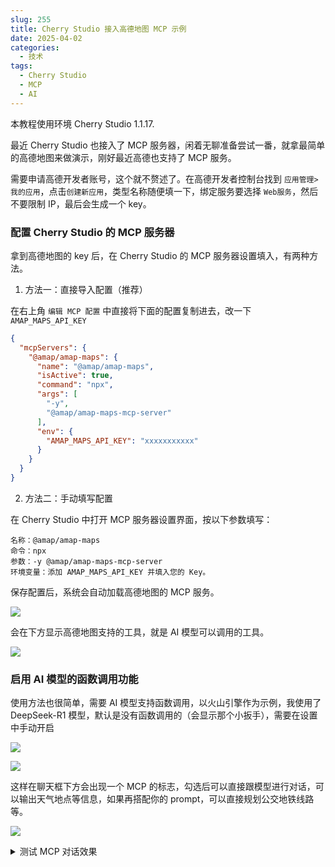 ```yaml
---
slug: 255
title: Cherry Studio 接入高德地图 MCP 示例
date: 2025-04-02
categories: 
  - 技术
tags: 
  - Cherry Studio
  - MCP
  - AI
---
```


本教程使用环境 Cherry Studio 1.1.17.

最近 Cherry Studio 也接入了 MCP 服务器，闲着无聊准备尝试一番，就拿最简单的高德地图来做演示，刚好最近高德也支持了 MCP 服务。

需要申请高德开发者账号，这个就不赘述了。在高德开发者控制台找到 `应用管理>我的应用`，点击`创建新应用`，类型名称随便填一下，绑定服务要选择 `Web服务`，然后不要限制 IP，最后会生成一个 key。


### 配置 Cherry Studio 的 MCP 服务器

拿到高德地图的 key 后，在 Cherry Studio 的 MCP 服务器设置填入，有两种方法。

1. 方法一：直接导入配置（推荐）

在右上角 `编辑 MCP 配置` 中直接将下面的配置复制进去，改一下 `AMAP_MAPS_API_KEY`

```json
{
  "mcpServers": {
    "@amap/amap-maps": {
      "name": "@amap/amap-maps",
      "isActive": true,
      "command": "npx",
      "args": [
        "-y",
        "@amap/amap-maps-mcp-server"
      ],
      "env": {
        "AMAP_MAPS_API_KEY": "xxxxxxxxxxx"
      }
    }
  }
}
```

2. 方法二：手动填写配置

在 Cherry Studio 中打开 MCP 服务器设置界面，按以下参数填写：

```shell
名称：@amap/amap-maps
命令：npx
参数：-y @amap/amap-maps-mcp-server
环境变量：添加 AMAP_MAPS_API_KEY 并填入您的 Key。
```

保存配置后，系统会自动加载高德地图的 MCP 服务。

![](https://imgurl.zishu.me/2025/04/1743571909183.webp)

会在下方显示高德地图支持的工具，就是 AI 模型可以调用的工具。

![](https://imgurl.zishu.me/2025/04/1743571892735.webp)

### 启用 AI 模型的函数调用功能

使用方法也很简单，需要 AI 模型支持函数调用，以火山引擎作为示例，我使用了 DeepSeek-R1 模型，默认是没有函数调用的（会显示那个小扳手），需要在设置中手动开启

![](https://imgurl.zishu.me/2025/04/1743571944482.webp)

![](https://imgurl.zishu.me/2025/04/1743571984748.webp)

这样在聊天框下方会出现一个 MCP 的标志，勾选后可以直接跟模型进行对话，可以输出天气地点等信息，如果再搭配你的 prompt，可以直接规划公交地铁线路等。

![](https://imgurl.zishu.me/2025/04/1743571957570.webp)


<details>
<summary>测试 MCP 对话效果</summary>

```md
### 🧑‍💻 User

规划一下这周清明节在杭州出去玩的攻略。

---

### 🤖 Assistant


根据杭州清明节期间的天气情况，我为您规划一份兼顾自然风光与文化体验的 3 日游攻略，天气友好且行程灵活：

---

**🌿 清明小长假 3 日游行程推荐（4 月 3 日 -5 日）**  
*注：4 月 2 日周二为工作日，建议提前抵达杭州做准备*

---

**Day1（4 月 3 日·晴转多云｜7-19℃）**  
**主题：西湖经典文化线**  
☀️ 上午  
7:30 乘摇橹船游「乌龟潭路线」  
（郭庄码头→茅家埠→曲院风荷，避开人潮享樱花碧水）  
9:30 步行至「岳王庙」拜谒民族英雄  

🌤️ 下午  
13:00「中国茶叶博物馆（双峰馆）」  
（亲手体验龙井茶炒制，观千亩茶田）  
15:30「茅家埠黛色参天」古风摄影  
（黛色牌坊 + 睡莲初绽，汉服出片胜地）  

🌙 夜晚  
19:00「西湖音乐喷泉」灯光秀  
（提前占位，夜赏湖滨灯光璀璨）  

---

**Day2（4 月 4 日·多云｜12-26℃）**  
**主题：春日野趣轻徒步**  
🌸 上午  
8:00「九溪烟树」溯溪徒步  
（穿越迷雾森林，十八涧水映杜鹃）  
11:00「龙井村」茶农家访  
（品明前龙井，尝茶香土鸡汤）  

🌿 下午  
14:00「云栖竹径」洗肺之旅  
（千年古树 + 竹林秘境，电影《卧虎藏龙》取景地）  
16:30「梅家坞」茶园骑行  
（租电动车漫游茶山，俯瞰层叠青绿）  

🍵 傍晚  
18:30「茶人村」晚餐  
（百年老宅尝桂花藕韵、茶香虾）  

---

**Day3（4 月 5 日·小雨转晴｜13-25℃）**  
**主题：运河文艺漫游**  
🌧️ 上午（微雨意境）  
9:00「桥西历史街区」  
（逛刀剪/伞/扇博物馆，体验非遗手作）  
11:00「小河直街」咖啡探店  
（推荐河下咖啡·《人间草木》主题书咖）  

☀️ 下午（放晴后）  
14:00「拱宸桥」乘漕舫船  
（水路穿越古今，听评弹吴侬软语）  
16:00「富义仓艺术中心」看展  
（旧粮仓改造的先锋艺术空间）  

🎑 夜晚  
19:30「胜利河美食街」夜宵  
（推荐老头油爆虾、脆皮大肠）  

---

**⚠️ 出行贴士**  
1️⃣ 穿衣：洋葱式穿搭（薄毛衣 + 防风外套），备晴雨伞  
2️⃣ 交通：西湖景区周末单双号限行，推荐地铁 + 共享单车  
3️⃣ 预约：岳王庙/茶叶博物馆等需提前 1 天在「掌上西湖」预约  
4️⃣ 备选：若遇大雨可调整为「浙江省博」+「南宋官窑博物馆」室内游  

清明时节的杭州既有烟雨江南的朦胧美，又有春和景明的清朗，建议随身带本《杭州记事》手账，在各景点盖限定章留念哦~ 🌸
```

</details>
